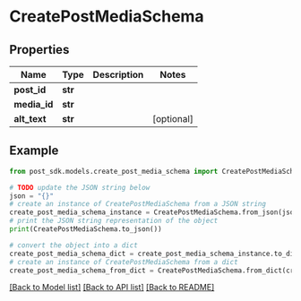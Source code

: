 # CreatePostMediaSchema


## Properties

Name | Type | Description | Notes
------------ | ------------- | ------------- | -------------
**post_id** | **str** |  | 
**media_id** | **str** |  | 
**alt_text** | **str** |  | [optional] 

## Example

```python
from post_sdk.models.create_post_media_schema import CreatePostMediaSchema

# TODO update the JSON string below
json = "{}"
# create an instance of CreatePostMediaSchema from a JSON string
create_post_media_schema_instance = CreatePostMediaSchema.from_json(json)
# print the JSON string representation of the object
print(CreatePostMediaSchema.to_json())

# convert the object into a dict
create_post_media_schema_dict = create_post_media_schema_instance.to_dict()
# create an instance of CreatePostMediaSchema from a dict
create_post_media_schema_from_dict = CreatePostMediaSchema.from_dict(create_post_media_schema_dict)
```
[[Back to Model list]](../README.md#documentation-for-models) [[Back to API list]](../README.md#documentation-for-api-endpoints) [[Back to README]](../README.md)


